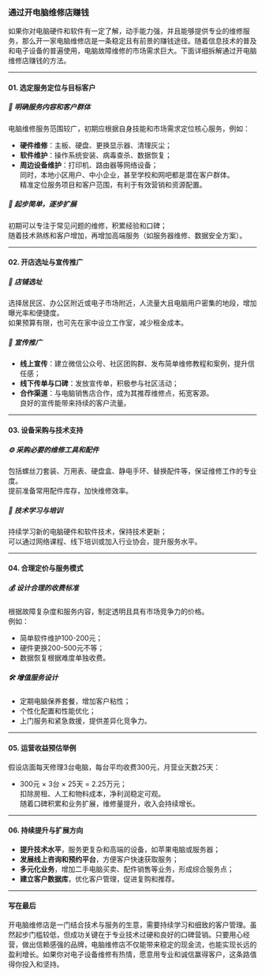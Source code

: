 ### 通过开电脑维修店赚钱  
如果你对电脑硬件和软件有一定了解，动手能力强，并且能够提供专业的维修服务，那么开一家电脑维修店是一条稳定且有前景的赚钱途径。随着信息技术的普及和电子设备的普遍使用，电脑故障维修的市场需求巨大。下面详细拆解通过开电脑维修店赚钱的方法。  

---  
#### 01. 选定服务定位与目标客户  
##### 🎯 明确服务内容和客户群体  
电脑维修服务范围较广，初期应根据自身技能和市场需求定位核心服务，例如：  
* **硬件维修**：主板、硬盘、更换显示器、清理灰尘；  
* **软件维护**：操作系统安装、病毒查杀、数据恢复；  
* **周边设备维护**：打印机、路由器等网络设备；  
同时，本地小区用户、中小企业，甚至学校和网吧都是潜在客户群体。  
精准定位服务项目和客户范围，有利于有效营销和资源配置。  

##### 🌱 起步简单，逐步扩展  
初期可以专注于常见问题的维修，积累经验和口碑；  
随着技术熟练和客户增加，再增加高端服务（如服务器维修、数据安全方案）。  

---  
#### 02. 开店选址与宣传推广  
##### 📍 店铺选址  
选择居民区、办公区附近或电子市场附近，人流量大且电脑用户密集的地段，增加曝光率和便捷度。  
如果预算有限，也可先在家中设立工作室，减少租金成本。  

##### 📢 宣传推广  
* **线上宣传**：建立微信公众号、社区团购群、发布简单维修教程和案例，提升信任感；  
* **线下传单与口碑**：发放宣传单，积极参与社区活动；  
* **合作渠道**：与电脑销售店合作，成为其推荐维修点，拓宽客源。  
良好的宣传能带来持续的客户流量。  

---  
#### 03. 设备采购与技术支持  
##### ⚙️ 采购必要的维修工具和配件  
包括螺丝刀套装、万用表、硬盘盒、静电手环、替换配件等，保证维修工作的专业度。  
提前准备常用配件库存，加快维修效率。  

##### 🤝 技术学习与培训  
持续学习新的电脑硬件和软件技术，保持技术更新；  
可以通过网络课程、线下培训或加入行业协会，提升服务水平。  

---  
#### 04. 合理定价与服务模式  
##### 💰 设计合理的收费标准  
根据故障复杂度和服务内容，制定透明且具有市场竞争力的价格。  
例如：  
* 简单软件维护100-200元；  
* 硬件更换200-500元不等；  
* 数据恢复根据难度单独收费。  

##### 🛠️ 增值服务设计  
* 定期电脑保养套餐，增加客户粘性；  
* 个性化配置和性能优化；  
* 上门服务和紧急救援，提供差异化竞争力。  

---  
#### 05. 运营收益预估举例  
假设店面每天修理3台电脑，每台平均收费300元，月营业天数25天：  
* 300元 × 3台 × 25天 = 2.25万元；  
扣除房租、人工和物料成本，净利润稳定可观。  
随着口碑积累和业务扩展，维修量提升，收入会持续增长。  

---  
#### 06. 持续提升与扩展方向  
* **提升技术水平**，服务更复杂和高端的设备，如苹果电脑或服务器；  
* **发展线上咨询和预约平台**，方便客户快速获取服务；  
* **多元化业务**，增加二手电脑买卖、配件销售等业务，形成综合服务点；  
* **建立客户数据库**，优化客户管理，促进复购和推荐。  

---  
#### 写在最后  
开电脑维修店是一门结合技术与服务的生意，需要持续学习和细致的客户管理。虽然起步门槛较低，但成功关键在于专业技术过硬和良好的口碑营销。只要用心经营，做出信赖感强的品牌，电脑维修店不仅能带来稳定的现金流，也能实现长远的盈利增长。如果你对电子设备维修有热情，愿意用专业和诚信赢得客户，这条路值得你投入和坚持。